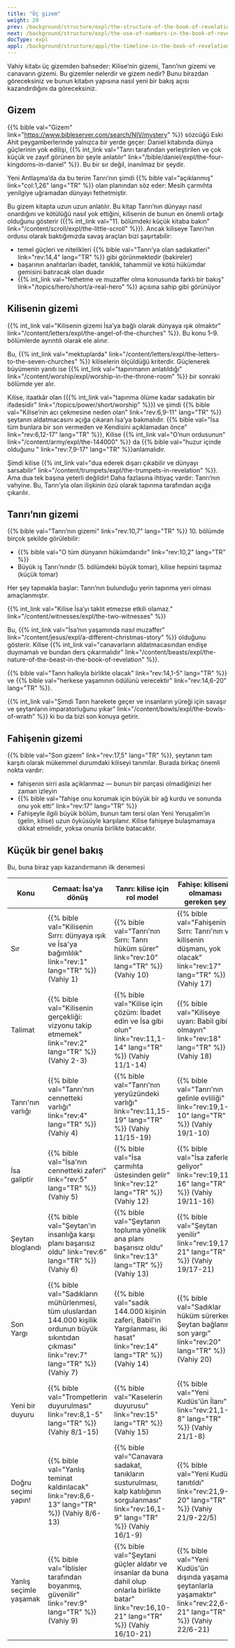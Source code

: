 ```yaml
---
title: "Üç gizem"
weight: 20
prev: /background/structure/expl/the-structure-of-the-book-of-revelation
next: /background/structure/expl/the-use-of-numbers-in-the-book-of-revelation
docType: expl
appl: /background/structure/appl/the-timeline-in-the-book-of-revelation
---
```


Vahiy kitabı üç gizemden bahseder: Kilise’nin gizemi, Tanrı’nın gizemi ve canavarın gizemi. Bu gizemler nelerdir ve gizem nedir? Bunu birazdan göreceksiniz ve bunun kitabın yapısına nasıl yeni bir bakış açısı kazandırdığını da göreceksiniz.

## Gizem

<a name="998e"></a>
{{% bible val="Gizem" link="https://www.bibleserver.com/search/NIV/mystery" %}} sözcüğü Eski Ahit peygamberlerinde yalnızca bir yerde geçer: Daniel kitabında dünya güçlerinin yok edilişi, {{% int_link val="Tanrı tarafından yerleştirilen ve çok küçük ve zayıf görünen bir şeyle anlatılır" link="/bible/daniel/expl/the-four-kingdoms-in-daniel" %}}. Bu bir sır değil, inanılmaz bir şeydir.

Yeni Antlaşma’da da bu terim Tanrı’nın şimdi {{% bible val="açıklanmış" link="col:1,26" lang="TR" %}} olan planından söz eder: Mesih çarmıhta yenilgiye uğramadan dünyayı fethetmiştir.

Bu gizem kitapta uzun uzun anlatılır. Bu kitap Tanrı’nın dünyayı nasıl onardığını ve kötülüğü nasıl yok ettiğini, kilisenin de bunun en önemli ortağı olduğunu gösterir ({{% int_link val="11. bölümdeki küçük kitaba bakın" link="/content/scroll/expl/the-little-scroll" %}}). Ancak kiliseye Tanrı’nın ordusu olarak baktığımızda savaş araçları bizi şaşırtabilir:

- temel güçleri ve nitelikleri {{% bible val="Tanrı’ya olan sadakatleri" link="rev:14,4" lang="TR" %}} gibi görünmektedir (bakireler)
- başarının anahtarları ibadet, tanıklık, tahammül ve kötü hükümdar gemisini batıracak olan duadır
- {{% int_link val="fethetme ve muzaffer olma konusunda farklı bir bakış" link="/topics/hero/short/a-real-hero" %}} açısına sahip gibi görünüyor

## Kilisenin gizemi

<a name="c36c"></a>
{{% int_link val="Kilisenin gizemi İsa’ya bağlı olarak dünyaya ışık olmaktır" link="/content/letters/expl/the-angel-of-the-churches" %}}. Bu konu 1–9. bölümlerde ayrıntılı olarak ele alınır.

Bu, {{% int_link val="mektuplarda" link="/content/letters/expl/the-letters-to-the-seven-churches" %}} kiliselerin ölçüldüğü kriterdir. Güçlenerek büyümenin yanıtı ise {{% int_link val="tapınmanın anlatıldığı" link="/content/worship/expl/worship-in-the-throne-room" %}} bir sonraki bölümde yer alır.

Kilise, itaatkâr olan ({{% int_link val="tapınma ölüme kadar sadakatin bir ifadesidir" link="/topics/power/short/worship" %}}) ve şimdi {{% bible val="Kilise’nin acı çekmesine neden olan" link="rev:6,9-11" lang="TR" %}} şeytanın aldatmacasını açığa çıkaran İsa’ya bakmalıdır. {{% bible val="İsa tüm bunlara bir son vermeden ve Kendisini açıklamadan önce" link="rev:6,12-17" lang="TR" %}}, Kilise {{% int_link val="O’nun ordusunun" link="/content/army/expl/the-144000" %}} da {{% bible val="huzur içinde olduğunu " link="rev:7,9-17" lang="TR" %}}anlamalıdır.

Şimdi kilise {{% int_link val="dua ederek dışarı çıkabilir ve dünyayı sarsabilir" link="/content/trumpets/expl/the-trumpets-in-revelation" %}}. Ama dua tek başına yeterli değildir! Daha fazlasına ihtiyaç vardır: Tanrı’nın vahyine. Bu, Tanrı’yla olan ilişkinin özü olarak tapınma tarafından açığa çıkarılır.

## Tanrı’nın gizemi

<a name="0775"></a>
{{% bible val="Tanrı’nın gizemi" link="rev:10,7" lang="TR" %}} 10. bölümde birçok şekilde görülebilir:

- {{% bible val="O tüm dünyanın hükümdarıdır" link="rev:10,2" lang="TR" %}}
- Büyük iş Tanrı’nındır (5. bölümdeki büyük tomar), kilise hepsini taşımaz (küçük tomar)

Her şey tapınakla başlar: Tanrı’nın bulunduğu yerin tapınma yeri olması amaçlanmıştır.

{{% int_link val="Kilise İsa’yı taklit etmezse etkili olamaz." link="/content/witnesses/expl/the-two-witnesses" %}}

Bu, {{% int_link val="İsa’nın yaşamında nasıl muzaffer" link="/content/jesus/expl/a-different-christmas-story" %}} olduğunu gösterir. Kilise {{% int_link val="canavarların aldatmacasından endişe duymamalı ve bundan ders çıkarmalıdır" link="/content/beasts/expl/the-nature-of-the-beast-in-the-book-of-revelation" %}}.

{{% bible val="Tanrı halkıyla birlikte olacak" link="rev:14,1-5" lang="TR" %}} ve {{% bible val="herkese yaşamının ödülünü verecektir" link="rev:14,6-20" lang="TR" %}}.

{{% int_link val="Şimdi Tanrı harekete geçer ve insanların yüreği için savaşır ve şeytanların imparatorluğunu yıkar" link="/content/bowls/expl/the-bowls-of-wrath" %}} ki bu da bizi son konuya getirir.

## Fahişenin gizemi

<a name="3f69"></a>
{{% bible val="Son gizem" link="rev:17,5" lang="TR" %}}, şeytanın tam karşıtı olarak mükemmel durumdaki kiliseyi tanımlar. Burada birkaç önemli nokta vardır:

- fahi̇şeni̇n sirri asla açiklanmaz — bunun bi̇r parçasi olmadiğinizi her zaman i̇zleyi̇n
- {{% bible val="fahişe onu korumak için büyük bir ağ kurdu ve sonunda onu yok etti" link="rev:17" lang="TR" %}}
- Fahişeyle ilgili büyük bölüm, bunun tam tersi olan Yeni Yeruşalim’in (gelin, kilise) uzun öyküsüyle karşılanır. Kilise fahişeye bulaşmamaya dikkat etmelidir, yoksa onunla birlikte batacaktır.

## Küçük bir genel bakış

<a name="fb24"></a>
Bu, buna biraz yapı kazandırmanın ilk denemesi

| Konu | Cemaat: İsa'ya dönüş | Tanrı: kilise için rol model | Fahişe: kilisenin olmaması gereken şey |
|------|----------------------|------------------------------|----------------------------------------|
| Sır | {{% bible val="Kilisenin Sırrı: dünyaya ışık ve İsa'ya bağımlılık" link="rev:1" lang="TR" %}} (Vahiy 1) | {{% bible val="Tanrı'nın Sırrı: Tanrı hüküm sürer" link="rev:10" lang="TR" %}} (Vahiy 10) | {{% bible val="Fahişenin Sırrı: Tanrı'nın ve kilisenin düşmanı, yok olacak" link="rev:17" lang="TR" %}} (Vahiy 17) |
| Talimat | {{% bible val="Kilisenin gerçekliği: vizyonu takip etmemek" link="rev:2" lang="TR" %}} (Vahiy 2-3) | {{% bible val="Kilise için çözüm: İbadet edin ve İsa gibi olun" link="rev:11,1-14" lang="TR" %}} (Vahiy 11/1-14) | {{% bible val="Kiliseye uyarı: Babil gibi olmayın" link="rev:18" lang="TR" %}} (Vahiy 18) |
| Tanrı'nın varlığı | {{% bible val="Tanrı'nın cennetteki varlığı" link="rev:4" lang="TR" %}} (Vahiy 4) | {{% bible val="Tanrı'nın yeryüzündeki varlığı" link="rev:11,15-19" lang="TR" %}} (Vahiy 11/15-19) | {{% bible val="Tanrı'nın gelinle evliliği" link="rev:19,1-10" lang="TR" %}} (Vahiy 19/1-10) |
| İsa galiptir | {{% bible val="İsa'nın cennetteki zaferi" link="rev:5" lang="TR" %}} (Vahiy 5) | {{% bible val="İsa çarmıhta üstesinden gelir" link="rev:12" lang="TR" %}} (Vahiy 12) | {{% bible val="İsa zaferle geliyor" link="rev:19,11-16" lang="TR" %}} (Vahiy 19/11-16) |
| Şeytan bloglandı | {{% bible val="Şeytan'ın insanlığa karşı planı başarısız oldu" link="rev:6" lang="TR" %}} (Vahiy 6) | {{% bible val="Şeytanın topluma yönelik ana planı başarısız oldu" link="rev:13" lang="TR" %}} (Vahiy 13) | {{% bible val="Şeytan yenilir" link="rev:19,17-21" lang="TR" %}} (Vahiy 19/17-21) |
| Son Yargı | {{% bible val="Sadıkların mühürlenmesi, tüm uluslardan 144.000 kişilik ordunun büyük sıkıntıdan çıkması" link="rev:7" lang="TR" %}} (Vahiy 7) | {{% bible val="sadık 144.000 kişinin zaferi, Babil'in Yargılanması, iki hasat" link="rev:14" lang="TR" %}} (Vahiy 14) | {{% bible val="Sadıklar hüküm sürerken Şeytan bağlanır, son yargı" link="rev:20" lang="TR" %}} (Vahiy 20) |
| Yeni bir duyuru | {{% bible val="Trompetlerin duyurulması" link="rev:8,1-5" lang="TR" %}} (Vahiy 8/1-15) | {{% bible val="Kaselerin duyurusu" link="rev:15" lang="TR" %}} (Vahiy 15) | {{% bible val="Yeni Kudüs'ün İlanı" link="rev:21,1-8" lang="TR" %}} (Vahiy 21/1-8) |
| Doğru seçimi yapın! | {{% bible val="Yanlış teminat kaldırılacak" link="rev:8,6-13" lang="TR" %}} (Vahiy 8/6-13) | {{% bible val="Canavara sadakat, tanıkların susturulması, kalp katılığının sorgulanması" link="rev:16,1-9" lang="TR" %}} (Vahiy 16/1-9) | {{% bible val="Yeni Kudüs tanıtıldı" link="rev:21,9-20" lang="TR" %}} (Vahiy 21/9-22/5) |
| Yanlış seçimle yaşamak | {{% bible val="İblisler tarafından boyanmış, güvenilir" link="rev:9" lang="TR" %}} (Vahiy 9) | {{% bible val="Şeytani güçler aldatır ve insanlar da buna dahil olup onlarla birlikte batar" link="rev:16,10-21" lang="TR" %}} (Vahiy 16/10-21) | {{% bible val="Yeni Kudüs'ün dışında yaşamak şeytanlarla yaşamaktır" link="rev:22,6-21" lang="TR" %}} (Vahiy 22/6-21) |


